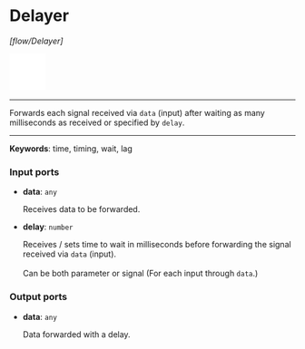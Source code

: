 # Delayer

_[flow/Delayer]_

![icon](</assets/icons/5e431e82-f53c-441f-8721-f5b6e0257a4d.png>)

---

Forwards each signal received via `data` (input) after waiting as many milliseconds as received or specified by `delay`.<br>

---

__Keywords__: time, timing, wait, lag

### Input ports

* __data__: ` any `

    Receives data to be forwarded.<br>


* __delay__: ` number `

    Receives / sets time to wait in milliseconds before forwarding the signal received via `data` (input).<br>
    <br>
    Can be both parameter or signal (For each input through `data`.)<br>

### Output ports

* __data__: ` any `

    Data forwarded with a delay.<br>

